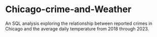 # Chicago-crime-and-Weather
An SQL analysis exploring the relationship between reported crimes in Chicago and the average daily temperature from 2018 through 2023.
